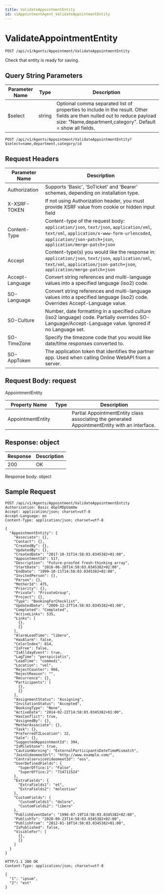 ```yaml
---
title: ValidateAppointmentEntity
id: v1AppointmentAgent_ValidateAppointmentEntity
---
```


# ValidateAppointmentEntity

```http
POST /api/v1/Agents/Appointment/ValidateAppointmentEntity
```

Check that entity is ready for saving.







## Query String Parameters

| Parameter Name | Type |  Description |
|----------------|------|--------------|
| $select | string |  Optional comma separated list of properties to include in the result. Other fields are then nulled out to reduce payload size: "Name,department,category". Default = show all fields. |

```http
POST /api/v1/Agents/Appointment/ValidateAppointmentEntity?$select=name,department,category/id
```


## Request Headers

| Parameter Name | Description |
|----------------|-------------|
| Authorization  | Supports 'Basic', 'SoTicket' and 'Bearer' schemes, depending on installation type. |
| X-XSRF-TOKEN   | If not using Authorization header, you must provide XSRF value from cookie or hidden input field |
| Content-Type | Content-type of the request body: `application/json`, `text/json`, `application/xml`, `text/xml`, `application/x-www-form-urlencoded`, `application/json-patch+json`, `application/merge-patch+json` |
| Accept         | Content-type(s) you would like the response in: `application/json`, `text/json`, `application/xml`, `text/xml`, `application/json-patch+json`, `application/merge-patch+json` |
| Accept-Language | Convert string references and multi-language values into a specified language (iso2) code. |
| SO-Language | Convert string references and multi-language values into a specified language (iso2) code. Overrides Accept-Language value. |
| SO-Culture | Number, date formatting in a specified culture (iso2 language) code. Partially overrides SO-Language/Accept-Language value. Ignored if no Language set. |
| SO-TimeZone | Specify the timezone code that you would like date/time responses converted to. |
| SO-AppToken | The application token that identifies the partner app. Used when calling Online WebAPI from a server. |

## Request Body: request  

AppointmentEntity 

| Property Name | Type |  Description |
|----------------|------|--------------|
| AppointmentEntity |  | Partial AppointmentEntity class associating the generated AppointmentEntity with an interface. |


## Response: object



| Response | Description |
|----------------|-------------|
| 200 | OK |

Response body: object


## Sample Request

```http!
POST /api/v1/Agents/Appointment/ValidateAppointmentEntity
Authorization: Basic dGplMDpUamUw
Accept: application/json; charset=utf-8
Accept-Language: en
Content-Type: application/json; charset=utf-8

{
  "AppointmentEntity": {
    "Associate": {},
    "Contact": {},
    "CreatedBy": {},
    "UpdatedBy": {},
    "CreatedDate": "2017-10-31T14:58:03.0345382+01:00",
    "AppointmentId": 517,
    "Description": "Future-proofed fresh-thinking array",
    "StartDate": "2016-06-28T14:58:03.0345382+02:00",
    "EndDate": "1999-10-11T14:58:03.0345382+02:00",
    "InvitedPerson": {},
    "Person": {},
    "MotherId": 475,
    "Priority": {},
    "Private": "PrivateGroup",
    "Project": {},
    "Type": "BookingForChecklist",
    "UpdatedDate": "2009-12-27T14:58:03.0345382+01:00",
    "Completed": "Completed",
    "ActiveLinks": 535,
    "Links": [
      {},
      {}
    ],
    "AlarmLeadTime": "libero",
    "HasAlarm": false,
    "ColorIndex": 814,
    "IsFree": false,
    "IsAlldayEvent": true,
    "LagTime": "perspiciatis",
    "LeadTime": "commodi",
    "Location": "vel",
    "RejectCounter": 966,
    "RejectReason": "",
    "Recurrence": {},
    "Participants": [
      {},
      {}
    ],
    "AssignmentStatus": "Assigning",
    "InvitationStatus": "Accepted",
    "BookingType": "None",
    "ActiveDate": "2014-02-22T14:58:03.0345382+01:00",
    "HasConflict": true,
    "AssignedBy": {},
    "MotherAssociate": {},
    "Task": {},
    "PreferredTZLocation": 32,
    "Sale": {},
    "SuggestedAppointmentId": 394,
    "IsMileStone": true,
    "CautionWarning": "ExternalParticipantsDateTimeMismatch",
    "JoinVideomeetUrl": "http://www.example.com/",
    "CentralserviceVideomeetId": "eos",
    "UserDefinedFields": {
      "SuperOffice:1": "False",
      "SuperOffice:2": "714711524"
    },
    "ExtraFields": {
      "ExtraFields1": "et",
      "ExtraFields2": "molestias"
    },
    "CustomFields": {
      "CustomFields1": "dolore",
      "CustomFields2": "libero"
    },
    "PublishEventDate": "1996-07-19T14:58:03.0345382+02:00",
    "PublishTo": "2020-09-23T14:58:03.0345382+02:00",
    "PublishFrom": "2012-01-18T14:58:03.0345382+01:00",
    "IsPublished": false,
    "VisibleFor": [
      {},
      {}
    ]
  }
}
```

```http_
HTTP/1.1 200 OK
Content-Type: application/json; charset=utf-8

{
  "1": "ipsum",
  "2": "est"
}
```